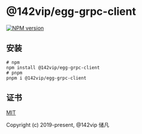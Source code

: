 # @142vip/egg-grpc-client

[![NPM version](https://img.shields.io/npm/v/@142vip/egg-grpc-client?labelColor=0b3d52&color=1da469&label=version)](https://www.npmjs.com/package/@142vip/egg-grpc-client)

## 安装

```shell
# npm
npm install @142vip/egg-grpc-client
# pnpm
pnpm i @142vip/egg-grpc-client
```

## 证书

[MIT](https://opensource.org/license/MIT)

Copyright (c) 2019-present, @142vip 储凡
